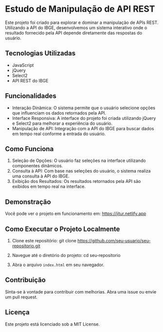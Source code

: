 # Estudo de Manipulação de API REST

Este projeto foi criado para explorar e dominar a manipulação de APIs REST. 
Utilizando a API do IBGE, desenvolvemos um sistema interativo onde o resultado 
fornecido pela API depende diretamente das respostas do usuário.

## Tecnologias Utilizadas

- JavaScript
- jQuery
- Select2
- API REST do IBGE

## Funcionalidades

- Interação Dinâmica: O sistema permite que o usuário selecione opções que 
  influenciam os dados retornados pela API.
- Interface Responsiva: A interface do projeto foi criada utilizando jQuery 
  e Select2 para melhorar a experiência do usuário.
- Manipulação de API: Integração com a API do IBGE para buscar dados em 
  tempo real conforme a entrada do usuário.

## Como Funciona

1. Seleção de Opções: O usuário faz seleções na interface utilizando 
   componentes dinâmicos.
2. Consulta à API: Com base nas seleções do usuário, o sistema realiza 
   uma consulta à API do IBGE.
3. Exibição dos Resultados: Os resultados retornados pela API são exibidos 
   em tempo real na interface.

## Demonstração

Você pode ver o projeto em funcionamento em:
https://jitur.netlify.app

## Como Executar o Projeto Localmente

1. Clone este repositório:
   git clone https://github.com/seu-usuario/seu-repositorio.git

2. Navegue até o diretório do projeto:
   cd seu-repositorio

3. Abra o arquivo `index.html` em seu navegador.

## Contribuição

Sinta-se à vontade para contribuir com melhorias. Abra uma issue ou envie 
um pull request.

## Licença

Este projeto está licenciado sob a MIT License.
